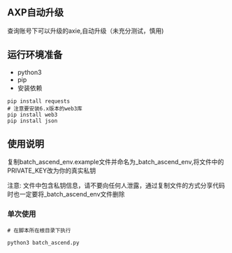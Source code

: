 ## AXP自动升级

查询账号下可以升级的axie,自动升级（未充分测试，慎用)

## 运行环境准备

- python3  
- pip  
- 安装依赖  

```
pip install requests
# 注意要安装6.x版本的web3库
pip install web3
pip install json
```

## 使用说明 

复制batch_ascend_env.example文件并命名为_batch_ascend_env,将文件中的PRIVATE_KEY改为你的真实私钥

注意: 文件中包含私钥信息，请不要向任何人泄露，通过复制文件的方式分享代码时也一定要将_batch_ascend_env文件删除

### 单次使用

```
# 在脚本所在根目录下执行

python3 batch_ascend.py
```